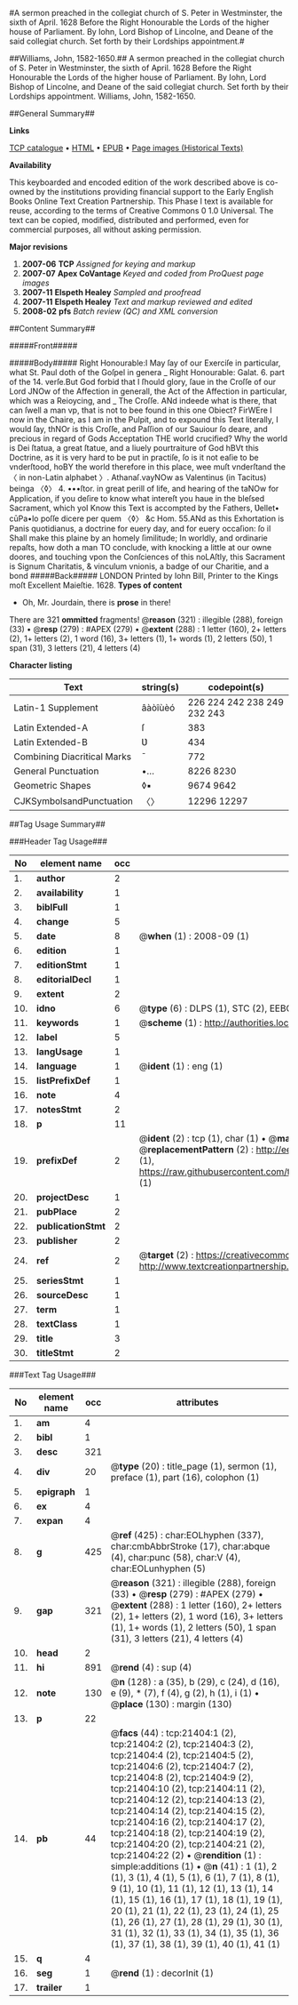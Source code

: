 #A sermon preached in the collegiat church of S. Peter in Westminster, the sixth of April. 1628 Before the Right Honourable the Lords of the higher house of Parliament. By Iohn, Lord Bishop of Lincolne, and Deane of the said collegiat church. Set forth by their Lordships appointment.#

##Williams, John, 1582-1650.##
A sermon preached in the collegiat church of S. Peter in Westminster, the sixth of April. 1628 Before the Right Honourable the Lords of the higher house of Parliament. By Iohn, Lord Bishop of Lincolne, and Deane of the said collegiat church. Set forth by their Lordships appointment.
Williams, John, 1582-1650.

##General Summary##

**Links**

[TCP catalogue](http://www.ota.ox.ac.uk/tcp/)  • 
[HTML](http://tei.it.ox.ac.uk/tcp/Texts-HTML/free/A15/A15462.html)  • 
[EPUB](http://tei.it.ox.ac.uk/tcp/Texts-EPUB/free/A15/A15462.epub) • 
[Page images (Historical Texts)](https://data.historicaltexts.jisc.ac.uk/view?pubId=eebo-99855896e&pageId=eebo-99855896e-21404-1)

**Availability**

This keyboarded and encoded edition of the
	       work described above is co-owned by the institutions
	       providing financial support to the Early English Books
	       Online Text Creation Partnership. This Phase I text is
	       available for reuse, according to the terms of Creative
	       Commons 0 1.0 Universal. The text can be copied,
	       modified, distributed and performed, even for
	       commercial purposes, all without asking permission.

**Major revisions**

1. __2007-06__ __TCP__ *Assigned for keying and markup*
1. __2007-07__ __Apex CoVantage__ *Keyed and coded from ProQuest page images*
1. __2007-11__ __Elspeth Healey__ *Sampled and proofread*
1. __2007-11__ __Elspeth Healey__ *Text and markup reviewed and edited*
1. __2008-02__ __pfs__ *Batch review (QC) and XML conversion*

##Content Summary##

#####Front#####

#####Body#####
Right Honourable:I May ſay of our Exerciſe in particular, what St. Paul doth of the Goſpel in genera
    _ Right Honourable:
Galat. 6. part of the 14. verſe.But God forbid that I ſhould glory, ſaue in the Croſſe of our Lord JNOw of the Affection in generall, the Act of the Affection in particular, which was a Reioycing, and
    _ The Croſſe.
ANd indeede what is there, that can ſwell a man vp, that is not to bee found in this one Obiect? FirWEre I now in the Chaire, as I am in the Pulpit, and to expound this Text literally, I would ſay, thNOr is this Croſſe, and Paſſion of our Sauiour ſo deare, and precious in regard of Gods Acceptation THE world crucified? Why the world is Dei ſtatua, a great ſtatue, and a liuely pourtraiture of God hBVt this Doctrine, as it is very hard to be put in practiſe, ſo is it not eaſie to be vnderſtood, hoBY the world therefore in this place, wee muſt vnderſtand the 〈 in non-Latin alphabet 〉. Athanaſ.vayNOw as Valentinus (in Tacitus) beinga 〈◊〉 4. •••ſtor. in great perill of life, and hearing of the taNOw for Application, if you deſire to know what intereſt you haue in the bleſsed Sacrament, which yoI Know this Text is accompted by the Fathers, Ʋellet• cūPa•lo poſſe dicere per quem 〈◊〉 &c Hom. 55.ANd as this Exhortation is Panis quotidianus, a doctrine for euery day, and for euery occaſion: ſo iI Shall make this plaine by an homely ſimilitude; In worldly, and ordinarie repaſts, how doth a man TO conclude, with knocking a little at our owne doores, and touching vpon the Conſciences of this noLAſtly, this Sacrament is Signum Charitatis, & vinculum vnionis, a badge of our Charitie, and a bond
#####Back#####
LONDON Printed by Iohn Bill, Printer to the Kings moſt Excellent Maieſtie. 1628.
**Types of content**

  * Oh, Mr. Jourdain, there is **prose** in there!

There are 321 **ommitted** fragments! 
 @__reason__ (321) : illegible (288), foreign (33)  •  @__resp__ (279) : #APEX (279)  •  @__extent__ (288) : 1 letter (160), 2+ letters (2), 1+ letters (2), 1 word (16), 3+ letters (1), 1+ words (1), 2 letters (50), 1 span (31), 3 letters (21), 4 letters (4)

**Character listing**


|Text|string(s)|codepoint(s)|
|---|---|---|
|Latin-1 Supplement|âàòîùèó|226 224 242 238 249 232 243|
|Latin Extended-A|ſ|383|
|Latin Extended-B|Ʋ|434|
|Combining             Diacritical Marks|̄|772|
|General Punctuation|•…|8226 8230|
|Geometric Shapes|◊▪|9674 9642|
|CJKSymbolsandPunctuation|〈〉|12296 12297|

##Tag Usage Summary##

###Header Tag Usage###

|No|element name|occ|attributes|
|---|---|---|---|
|1.|__author__|2||
|2.|__availability__|1||
|3.|__biblFull__|1||
|4.|__change__|5||
|5.|__date__|8| @__when__ (1) : 2008-09 (1)|
|6.|__edition__|1||
|7.|__editionStmt__|1||
|8.|__editorialDecl__|1||
|9.|__extent__|2||
|10.|__idno__|6| @__type__ (6) : DLPS (1), STC (2), EEBO-CITATION (1), PROQUEST (1), VID (1)|
|11.|__keywords__|1| @__scheme__ (1) : http://authorities.loc.gov/ (1)|
|12.|__label__|5||
|13.|__langUsage__|1||
|14.|__language__|1| @__ident__ (1) : eng (1)|
|15.|__listPrefixDef__|1||
|16.|__note__|4||
|17.|__notesStmt__|2||
|18.|__p__|11||
|19.|__prefixDef__|2| @__ident__ (2) : tcp (1), char (1)  •  @__matchPattern__ (2) : ([0-9\-]+):([0-9IVX]+) (1), (.+) (1)  •  @__replacementPattern__ (2) : http://eebo.chadwyck.com/downloadtiff?vid=$1&page=$2 (1), https://raw.githubusercontent.com/textcreationpartnership/Texts/master/tcpchars.xml#$1 (1)|
|20.|__projectDesc__|1||
|21.|__pubPlace__|2||
|22.|__publicationStmt__|2||
|23.|__publisher__|2||
|24.|__ref__|2| @__target__ (2) : https://creativecommons.org/publicdomain/zero/1.0/ (1), http://www.textcreationpartnership.org/docs/. (1)|
|25.|__seriesStmt__|1||
|26.|__sourceDesc__|1||
|27.|__term__|1||
|28.|__textClass__|1||
|29.|__title__|3||
|30.|__titleStmt__|2||


###Text Tag Usage###

|No|element name|occ|attributes|
|---|---|---|---|
|1.|__am__|4||
|2.|__bibl__|1||
|3.|__desc__|321||
|4.|__div__|20| @__type__ (20) : title_page (1), sermon (1), preface (1), part (16), colophon (1)|
|5.|__epigraph__|1||
|6.|__ex__|4||
|7.|__expan__|4||
|8.|__g__|425| @__ref__ (425) : char:EOLhyphen (337), char:cmbAbbrStroke (17), char:abque (4), char:punc (58), char:V (4), char:EOLunhyphen (5)|
|9.|__gap__|321| @__reason__ (321) : illegible (288), foreign (33)  •  @__resp__ (279) : #APEX (279)  •  @__extent__ (288) : 1 letter (160), 2+ letters (2), 1+ letters (2), 1 word (16), 3+ letters (1), 1+ words (1), 2 letters (50), 1 span (31), 3 letters (21), 4 letters (4)|
|10.|__head__|2||
|11.|__hi__|891| @__rend__ (4) : sup (4)|
|12.|__note__|130| @__n__ (128) : a (35), b (29), c (24), d (16), e (9), * (7), f (4), g (2), h (1), i (1)  •  @__place__ (130) : margin (130)|
|13.|__p__|22||
|14.|__pb__|44| @__facs__ (44) : tcp:21404:1 (2), tcp:21404:2 (2), tcp:21404:3 (2), tcp:21404:4 (2), tcp:21404:5 (2), tcp:21404:6 (2), tcp:21404:7 (2), tcp:21404:8 (2), tcp:21404:9 (2), tcp:21404:10 (2), tcp:21404:11 (2), tcp:21404:12 (2), tcp:21404:13 (2), tcp:21404:14 (2), tcp:21404:15 (2), tcp:21404:16 (2), tcp:21404:17 (2), tcp:21404:18 (2), tcp:21404:19 (2), tcp:21404:20 (2), tcp:21404:21 (2), tcp:21404:22 (2)  •  @__rendition__ (1) : simple:additions (1)  •  @__n__ (41) : 1 (1), 2 (1), 3 (1), 4 (1), 5 (1), 6 (1), 7 (1), 8 (1), 9 (1), 10 (1), 11 (1), 12 (1), 13 (1), 14 (1), 15 (1), 16 (1), 17 (1), 18 (1), 19 (1), 20 (1), 21 (1), 22 (1), 23 (1), 24 (1), 25 (1), 26 (1), 27 (1), 28 (1), 29 (1), 30 (1), 31 (1), 32 (1), 33 (1), 34 (1), 35 (1), 36 (1), 37 (1), 38 (1), 39 (1), 40 (1), 41 (1)|
|15.|__q__|4||
|16.|__seg__|1| @__rend__ (1) : decorInit (1)|
|17.|__trailer__|1||
